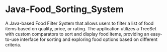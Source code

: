 # Java-Food_Sorting_System
A Java-based Food Filter System that allows users to filter a list of food items based on quality, price, or rating. The application utilizes a TreeSet with custom comparators to sort and display food items, providing an easy-to-use interface for sorting and exploring food options based on different criteria.

